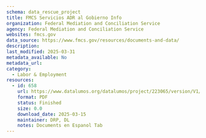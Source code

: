 ```yaml
---
schema: data_rescue_project 
title: FMCS Servicios ADR al Gobierno Info
organization: Federal Mediation and Conciliation Service
agency: Federal Mediation and Conciliation Service
websites: fmcs.gov
data_source: https://www.fmcs.gov/resources/documents-and-data/
description: 
last_modified: 2025-03-31
metadata_available: No
metadata_url: 
category:
  - Labor & Employment 
resources:
  - id: 658
    url: https://www.datalumos.org/datalumos/project/223065/version/V1/view
    format: PDF
    status: Finished
    size: 0.0
    download_date: 2025-03-15
    maintainer: DRP, DL
    notes: Documents en Espanol Tab
---
```

